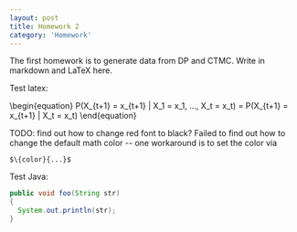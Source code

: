 ```yaml
---
layout: post
title: Homework 2
category: 'Homework'
---
```


The first homework is to generate data from DP and CTMC. Write in markdown and LaTeX here.

Test latex:

\\begin{equation}
P(X\_{t+1} = x\_{t+1} | X\_1 = x\_1, ..., X\_t = x\_t) = P(X\_{t+1} = x\_{t+1} | X\_t = x\_t)
\\end{equation}

TODO: find out how to change red font to black?
Failed to find out how to change the default math color -- one workaround is to set the color via 

```
$\{color}{...}$ 
```

Test Java:

``` java
public void foo(String str)
{
  System.out.println(str);
}
```

